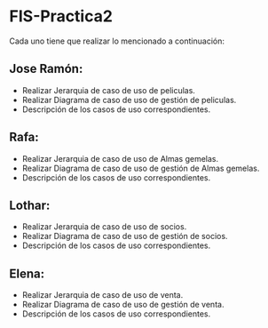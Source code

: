 FIS-Practica2
=============

Cada uno tiene que realizar lo mencionado a continuación:

Jose Ramón:
-----------
* Realizar Jerarquia de caso de uso de peliculas.
* Realizar Diagrama de caso de uso de gestión de peliculas.
* Descripción de los casos de uso correspondientes.

Rafa:
-----------
* Realizar Jerarquia de caso de uso de Almas gemelas.
* Realizar Diagrama de caso de uso de gestión de Almas gemelas.
* Descripción de los casos de uso correspondientes.

Lothar:
-----------
* Realizar Jerarquia de caso de uso de socios.
* Realizar Diagrama de caso de uso de gestión de socios.
* Descripción de los casos de uso correspondientes.

Elena:
-----------
* Realizar Jerarquia de caso de uso de venta.
* Realizar Diagrama de caso de uso de gestión de venta.
* Descripción de los casos de uso correspondientes.
